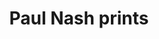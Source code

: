 ---
title: Paul Nash prints
categories: []
layout: collection
lead: "Paul Nash (11 May 1889 – 11 July 1946) was a British surrealist painter and war artist, as well as a photographer, writer and designer of applied art. Nash was among the most important landscape artists of the first half of the twentieth century, playing a key role in the development of Modernism in English art." 
section_id: 19099181
thumbnail-image: 
banner-image: 
slug: paul-nash-prints
tags: []
---